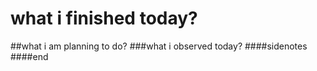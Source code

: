 # what i finished today?

##what i am planning to do?
###what i observed today?
####sidenotes
####end
